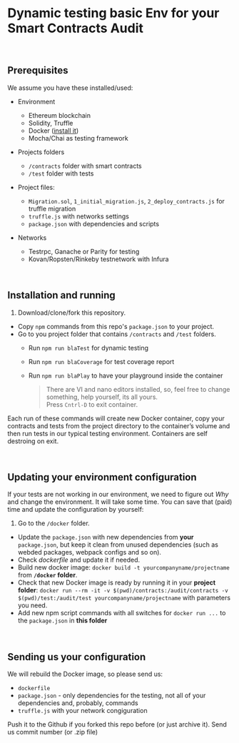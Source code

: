 # Dynamic testing basic Env for your Smart Contracts Audit

<br>

## Prerequisites

We assume you have these installed/used:

- Environment
	- Ethereum blockchain
	- Solidity, Truffle
	- Docker ([install it](https://docs.docker.com/install))
	- Mocha/Chai as testing framework
	
- Projects folders 	
	-  `/contracts` folder with smart contracts
	-  `/test` folder with tests

- Project files:
	-  `Migration.sol`, `1_initial_migration.js`, `2_deploy_contracts.js` for truffle migration
	-  `truffle.js` with networks settings
	-  `package.json` with dependencies and scripts

- Networks 
	- Testrpc, Ganache or Parity for testing
	- Kovan/Ropsten/Rinkeby testnetwork with Infura

<br>

## Installation and running

1. Download/clone/fork this repository.
- Copy `npm` commands from this repo's `package.json` to your project.
- Go to you project folder that contains `/contracts` and `/test` folders.
	- Run `npm run blaTest` for dynamic testing
	- Run `npm run blaCoverage` for test coverage report
	- Run `npm run blaPlay` to have your playground inside the container
		
		> There are VI and nano editors installed, so, feel free to change something, help yourself, its all yours. <br>
		> Press `Cntrl-D` to exit container.


Each run of these commands will create new Docker container, copy your contracts and tests from the project directory to the container’s volume and then run tests in our typical testing environment. Containers are self destroing on exit.

 
<br>

## Updating your environment configuration

If your tests are not working in our environment, we need to figure out *Why* and change the environment. 
It will take some time. You can save that (paid) time and update the configuration by yourself:

1. Go to the `/docker` folder.
- Update the `package.json` with new dependencies from **your** `package.json`, but keep it clean from unused dependencies (such as webded packages, webpack configs and so on).
- Check *dockerfile* and update it if needed.
- Build new docker image: `docker build -t yourcompanyname/projectname` from **`/docker` folder**.
- Check that new Docker image is ready by running it in your **project folder**: `docker run --rm -it -v $(pwd)/contracts:/audit/contracts -v $(pwd)/test:/audit/test yourcompanyname/projectname` with parameters you need.
- Add new npm script commands with all switches for `docker run ...` to the `package.json` in **this folder**


<br>

## Sending us your configuration

We will rebuild the Docker image, so please send us:

- `dockerfile`
- `package.json` - only dependencies for the testing, not all of your dependencies and, probably, commands
- `truffle.js` with your network congiguration

Push it to the Github if you forked this repo before (or just archive it).
Send us commit number (or .zip file)




<br>
